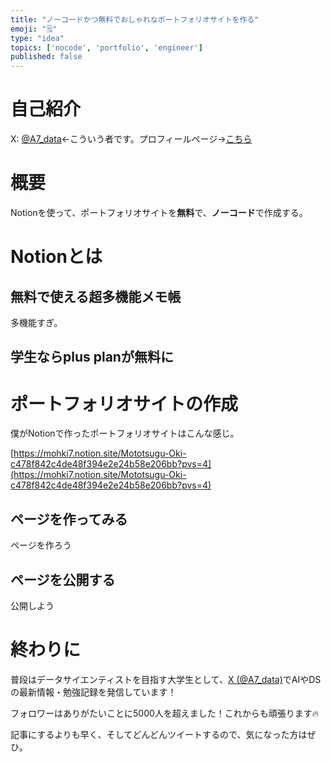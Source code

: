 ```yaml
---
title: "ノーコードかつ無料でおしゃれなポートフォリオサイトを作る"
emoji: "🗒️"
type: "idea"
topics: ['nocode', 'portfolio', 'engineer']
published: false
---
```

# 自己紹介

X: [@A7_data](https://twitter.com/A7_data)←こういう者です。プロフィールページ→[こちら](https://mohki7.notion.site/Mototsugu-Oki-c478f842c4de48f394e2e24b58e206bb?pvs=4)

# 概要

Notionを使って、ポートフォリオサイトを**無料**で、**ノーコード**で作成する。

# Notionとは

## 無料で使える超多機能メモ帳

多機能すぎ。

## 学生ならplus planが無料に

# ポートフォリオサイトの作成

僕がNotionで作ったポートフォリオサイトはこんな感じ。

[https://mohki7.notion.site/Mototsugu-Oki-c478f842c4de48f394e2e24b58e206bb?pvs=4](https://mohki7.notion.site/Mototsugu-Oki-c478f842c4de48f394e2e24b58e206bb?pvs=4)

## ページを作ってみる

ページを作ろう

## ページを公開する

公開しよう

# 終わりに

普段はデータサイエンティストを目指す大学生として、[X (@A7_data)](https://twitter.com/A7_data)でAIやDSの最新情報・勉強記録を発信しています！

フォロワーはありがたいことに5000人を超えました！これからも頑張ります🔥

記事にするよりも早く、そしてどんどんツイートするので、気になった方はぜひ。

